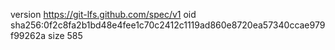 version https://git-lfs.github.com/spec/v1
oid sha256:0f2c8fa2b1bd48e4fee1c70c2412c1119ad860e8720ea57340ccae979f99262a
size 585
